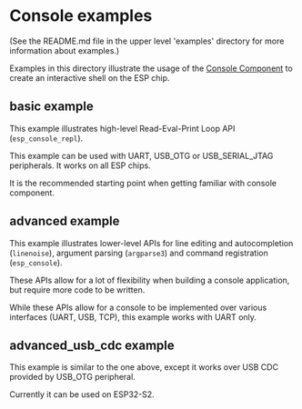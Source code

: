 # Console examples

(See the README.md file in the upper level 'examples' directory for more information about examples.)

Examples in this directory illustrate the usage of the [Console Component](https://docs.espressif.com/projects/esp-idf/en/stable/api-guides/console.html#console) to create an interactive shell on the ESP chip.

## basic example

This example illustrates high-level Read-Eval-Print Loop API (`esp_console_repl`).

This example can be used with UART, USB_OTG or USB_SERIAL_JTAG peripherals. It works on all ESP chips.

It is the recommended starting point when getting familiar with console component.

## advanced example

This example illustrates lower-level APIs for line editing and autocompletion (`linenoise`), argument parsing (`argparse3`) and command registration (`esp_console`). 

These APIs allow for a lot of flexibility when building a console application, but require more code to be written.

While these APIs allow for a console to be implemented over various interfaces (UART, USB, TCP), this example works with UART only.

## advanced_usb_cdc example

This example is similar to the one above, except it works over USB CDC provided by USB_OTG peripheral.

Currently it can be used on ESP32-S2.
